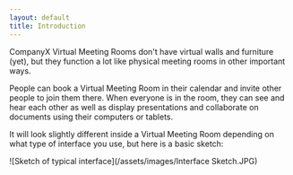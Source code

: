 ```yaml
---
layout: default
title: Introduction
---
```

CompanyX Virtual Meeting Rooms don't have virtual walls and furniture (yet), but they function a lot like physical meeting rooms in other important ways.

People can book a Virtual Meeting Room in their calendar and invite other people to join them there.
When everyone is in the room, they can see and hear each other as well as display presentations and collaborate on documents using their computers or tablets.

It will look slightly different inside a Virtual Meeting Room depending on what type of interface you use, but here is a basic sketch:

![Sketch of typical interface](/assets/images/Interface Sketch.JPG)
